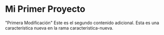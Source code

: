 # Mi Primer Proyecto

"Primera Modificación"
Este es el segundo contenido adicional.
Esta es una característica nueva en la rama caracteristica-nueva.
